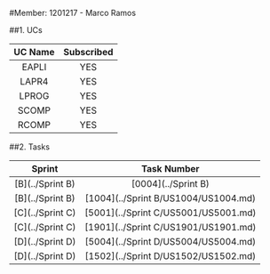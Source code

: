 #Member: 1201217 - Marco Ramos

##1. UCs

| UC Name | Subscribed |
|:-------:|:----------:|
|  EAPLI  |    YES     |
|  LAPR4  |    YES     |
|  LPROG  |    YES     |
|  SCOMP  |    YES     |
|  RCOMP  |    YES     |

##2. Tasks 

|      Sprint      |             Task Number              |
|:----------------:|:------------------------------------:|
| [B](../Sprint B) |         [0004](../Sprint B)          |
| [B](../Sprint B) | [1004](../Sprint B/US1004/US1004.md) |
| [C](../Sprint C) | [5001](../Sprint C/US5001/US5001.md) |
| [C](../Sprint C) | [1901](../Sprint C/US1901/US1901.md) |
| [D](../Sprint D) | [5004](../Sprint D/US5004/US5004.md) |
| [D](../Sprint D) | [1502](../Sprint D/US1502/US1502.md) |
